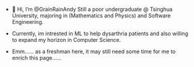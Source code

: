 - 👋 Hi, I’m @GrainRainAndy
  Still a poor undergraduate @ Tsinghua University, majoring in (Mathematics and Physics) and Software Engineering.
- Currently, im intrested in ML to help dysarthria patients and also willing to expand my horizon in Computer Science.
  
- Emm...... as a freshman here, it may still need some time for me to enrich this page......
<!---
GrainRainAndy/GrainRainAndy is a ✨ special ✨ repository because its `README.md` (this file) appears on your GitHub profile.
You can click the Preview link to take a look at your changes.
--->
